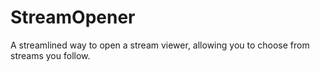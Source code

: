 # StreamOpener
A streamlined way to open a stream viewer, allowing you to choose from streams you follow.
